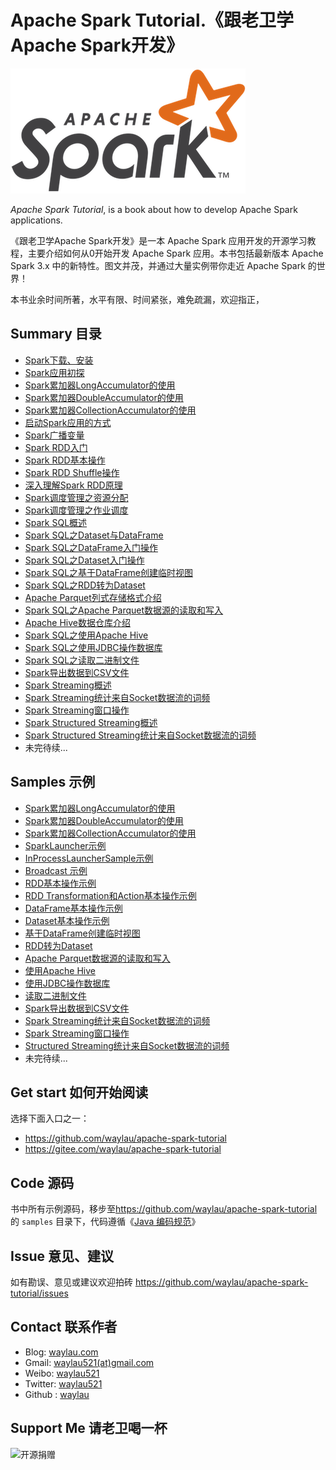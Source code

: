 # Apache Spark Tutorial.《跟老卫学Apache Spark开发》

![](images/spark-logo-trademark.png)

*Apache Spark Tutorial*, is a book about how to develop Apache Spark applications.



《跟老卫学Apache Spark开发》是一本 Apache Spark 应用开发的开源学习教程，主要介绍如何从0开始开发 Apache Spark 应用。本书包括最新版本 Apache Spark 3.x 中的新特性。图文并茂，并通过大量实例带你走近 Apache Spark 的世界！

本书业余时间所著，水平有限、时间紧张，难免疏漏，欢迎指正，

## Summary 目录

* [Spark下载、安装](https://developer.huawei.com/consumer/cn/forum/topic/0202568822299090741?fid=23)
* [Spark应用初探](https://developer.huawei.com/consumer/cn/forum/topic/0201568823403320732?fid=23)
* [Spark累加器LongAccumulator的使用](https://developer.huawei.com/consumer/cn/forum/topic/0202622461925310080?fid=23)
* [Spark累加器DoubleAccumulator的使用](https://developer.huawei.com/consumer/cn/forum/topic/0202622590853530085?fid=23)
* [Spark累加器CollectionAccumulator的使用](https://developer.huawei.com/consumer/cn/forum/topic/0202622591182960086?fid=23)
* [启动Spark应用的方式](https://developer.huawei.com/consumer/cn/forum/topic/0202623507783170122?fid=23)
* [Spark广播变量](https://developer.huawei.com/consumer/cn/forum/topic/0202624224916630149?fid=23)
* [Spark RDD入门](https://developer.huawei.com/consumer/cn/forum/topic/0201624386890690172?fid=23)
* [Spark RDD基本操作](https://developer.huawei.com/consumer/cn/forum/topic/0201627152644060234?fid=23)
* [Spark RDD Shuffle操作](https://developer.huawei.com/consumer/cn/forum/topic/0202627152820110215?fid=23)
* [深入理解Spark RDD原理](https://developer.huawei.com/consumer/cn/forum/topic/0202628556358740265?fid=23)
* [Spark调度管理之资源分配](https://developer.huawei.com/consumer/cn/forum/topic/0202629577348060308?fid=23)
* [Spark调度管理之作业调度](https://developer.huawei.com/consumer/cn/forum/topic/0201629622395410333?fid=23)
* [Spark SQL概述](https://developer.huawei.com/consumer/cn/forum/topic/0202630480491580330?fid=23)
* [Spark SQL之Dataset与DataFrame](https://developer.huawei.com/consumer/cn/forum/topic/0202630480727520331?fid=23)
* [Spark SQL之DataFrame入门操作](https://developer.huawei.com/consumer/cn/forum/topic/0201633012983700432?fid=23)
* [Spark SQL之Dataset入门操作](https://developer.huawei.com/consumer/cn/forum/topic/0201633040938970437?fid=23)
* [Spark SQL之基于DataFrame创建临时视图](https://developer.huawei.com/consumer/cn/forum/topic/0202633194774890394?fid=23)
* [Spark SQL之RDD转为Dataset](https://developer.huawei.com/consumer/cn/forum/topic/0201633208926640450?fid=23)
* [Apache Parquet列式存储格式介绍](https://waylau.com/about-apache-parquet/)
* [Spark SQL之Apache Parquet数据源的读取和写入](https://developer.huawei.com/consumer/cn/forum/topic/0202634018676920418?fid=23)
* [Apache Hive数据仓库介绍](https://developer.huawei.com/consumer/cn/forum/topic/0201634752549850505?fid=23)
* [Spark SQL之使用Apache Hive](https://developer.huawei.com/consumer/cn/forum/topic/0202635471716910045?fid=23)
* [Spark SQL之使用JDBC操作数据库](https://developer.huawei.com/consumer/cn/forum/topic/0202635607847820058?fid=23)
* [Spark SQL之读取二进制文件](https://developer.huawei.com/consumer/cn/forum/topic/0202635626764400066?fid=23)
* [Spark导出数据到CSV文件](https://developer.huawei.com/consumer/cn/forum/topic/0202620883150950010?fid=23)
* [Spark Streaming概述](https://developer.huawei.com/consumer/cn/forum/topic/0202636427881730132?fid=23)
* [Spark Streaming统计来自Socket数据流的词频](https://developer.huawei.com/consumer/cn/forum/topic/0201639135765210068?fid=23)
* [Spark Streaming窗口操作](https://developer.huawei.com/consumer/cn/forum/topic/0202639686793340267?fid=23)
* [Spark Structured Streaming概述](https://developer.huawei.com/consumer/cn/forum/topic/0202639990757790283?fid=23)
* [Spark Structured Streaming统计来自Socket数据流的词频](https://developer.huawei.com/consumer/cn/forum/topic/0201640617749310121?fid=23)
* 未完待续...

## Samples 示例



* [Spark累加器LongAccumulator的使用](samples/spark-java-samples/src/main/java/com/waylau/spark/java/samples/util/LongAccumulatorSample.java)
* [Spark累加器DoubleAccumulator的使用](samples/spark-java-samples/src/main/java/com/waylau/spark/java/samples/util/DoubleAccumulatorSample.java)
* [Spark累加器CollectionAccumulator的使用](samples/spark-java-samples/src/main/java/com/waylau/spark/java/samples/util/CollectionAccumulatorSample.java)
* [SparkLauncher示例](samples/spark-java-samples/src/main/java/com/waylau/spark/java/samples/launcher/SparkLauncherSample.java)
* [InProcessLauncherSample示例](samples/spark-java-samples/src/main/java/com/waylau/spark/java/samples/launcher/InProcessLauncher.java)
* [Broadcast 示例](samples/spark-java-samples/src/main/java/com/waylau/spark/java/samples/broadcast/BroadcastSample.java)
* [RDD基本操作示例](samples/spark-java-samples/src/main/java/com/waylau/spark/java/samples/rdd/JavaRddBasicSample.java)
* [RDD Transformation和Action基本操作示例](samples/spark-java-samples/src/main/java/com/waylau/spark/java/samples/rdd/JavaRddBasicOperationSample.java)
* [DataFrame基本操作示例](samples/spark-java-samples/src/main/java/com/waylau/spark/java/samples/sql/DataFrameBasicExample.java)
* [Dataset基本操作示例](samples/spark-java-samples/src/main/java/com/waylau/spark/java/samples/sql/DatasetBasicExample.java)
* [基于DataFrame创建临时视图](samples/spark-java-samples/src/main/java/com/waylau/spark/java/samples/sql/DataFrameTempViewExample.java)
* [RDD转为Dataset](samples/spark-java-samples/src/main/java/com/waylau/spark/java/samples/sql/DatasetSchemaExample.java)
* [Apache Parquet数据源的读取和写入](samples/spark-java-samples/src/main/java/com/waylau/spark/java/samples/sql/DataSourceParquetExample.java)
* [使用Apache Hive](samples/spark-java-samples/src/main/java/com/waylau/spark/java/samples/sql/DataSourceHiveExample.java)
* [使用JDBC操作数据库](samples/spark-java-samples/src/main/java/com/waylau/spark/java/samples/sql/DataSourceJDBCExample.java)
* [读取二进制文件](samples/spark-java-samples/src/main/java/com/waylau/spark/java/samples/sql/DataSourceBinaryFile.java)
* [Spark导出数据到CSV文件](samples/spark-java-samples/src/main/java/com/waylau/spark/java/samples/sql/WriteCVSExample.java)
* [Spark Streaming统计来自Socket数据流的词频](samples/spark-java-samples/src/main/java/com/waylau/spark/java/samples/streaming/SparkStreamingSocketSample.java)
* [Spark Streaming窗口操作](samples/spark-java-samples/src/main/java/com/waylau/spark/java/samples/streaming/SparkStreamingWimdowSample.java)
* [Structured Streaming统计来自Socket数据流的词频](samples/spark-java-samples/src/main/java/com/waylau/spark/java/samples/sql/streaming/StructuredStreamingSocketSample.java)
* 未完待续...





## Get start 如何开始阅读

选择下面入口之一：

* <https://github.com/waylau/apache-spark-tutorial>
* <https://gitee.com/waylau/apache-spark-tutorial>


## Code 源码

书中所有示例源码，移步至<https://github.com/waylau/apache-spark-tutorial>的 `samples` 目录下，代码遵循《[Java 编码规范](<http://waylau.com/java-code-conventions>)》

## Issue 意见、建议

如有勘误、意见或建议欢迎拍砖 <https://github.com/waylau/apache-spark-tutorial/issues>

## Contact 联系作者

* Blog: [waylau.com](http://waylau.com)
* Gmail: [waylau521(at)gmail.com](mailto:waylau521@gmail.com)
* Weibo: [waylau521](http://weibo.com/waylau521)
* Twitter: [waylau521](https://twitter.com/waylau521)
* Github : [waylau](https://github.com/waylau)


## Support Me 请老卫喝一杯

![开源捐赠](https://waylau.com/images/showmethemoney-sm.jpg)
